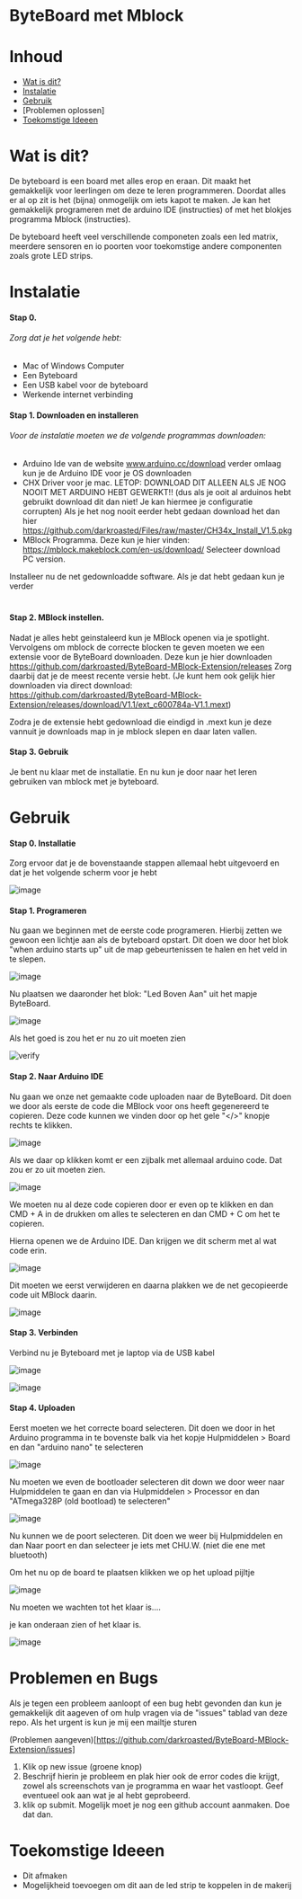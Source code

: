 # ByteBoard met Mblock

# Inhoud
- [Wat is dit?](https://github.com/darkroasted/ByteBoard-MBlock-Extension/blob/master/nederlands.md#wat-is-dit)
- [Instalatie](https://github.com/darkroasted/ByteBoard-MBlock-Extension/blob/master/nederlands.md#instalatie)
- [Gebruik](https://github.com/darkroasted/ByteBoard-MBlock-Extension/blob/master/nederlands.md#gebruik)
- [Problemen oplossen]
- [Toekomstige Ideeen](https://github.com/darkroasted/ByteBoard-MBlock-Extension/blob/master/nederlands.md#toekomstige-ideeen)

# Wat is dit?
De byteboard is een board met alles erop en eraan. Dit maakt het gemakkelijk voor leerlingen om deze te leren programmeren. Doordat alles er al op zit is het (bijna) onmogelijk om iets kapot te maken. Je kan het gemakkelijk programeren met de arduino IDE (instructies) of met het blokjes programma Mblock (instructies).

De byteboard heeft veel verschillende componeten zoals een led matrix, meerdere sensoren en io poorten voor toekomstige andere componenten zoals grote LED strips.

# Instalatie
#### Stap 0. 
###### Zorg dat je het volgende hebt:
- Mac of Windows Computer
- Een Byteboard
- Een USB kabel voor de byteboard
- Werkende internet verbinding


#### Stap 1. Downloaden en installeren
###### Voor de instalatie moeten we de volgende programmas downloaden: 
- Arduino Ide van de website www.arduino.cc/download verder omlaag kun je de Arduino IDE voor je OS downloaden
- CHX Driver voor je mac. LETOP: DOWNLOAD DIT ALLEEN ALS JE NOG NOOIT MET ARDUINO HEBT GEWERKT!! (dus als je ooit al arduinos hebt gebruikt download dit dan niet! Je kan hiermee je configuratie corrupten) Als je het nog nooit eerder hebt gedaan download het dan hier https://github.com/darkroasted/Files/raw/master/CH34x_Install_V1.5.pkg
- MBlock Programma. Deze kun je hier vinden: https://mblock.makeblock.com/en-us/download/ Selecteer download PC version.

Installeer nu de net gedownloadde software. Als je dat hebt gedaan kun je verder
# 
#### Stap 2. MBlock instellen. 
Nadat je alles hebt geinstaleerd kun je MBlock openen via je spotlight. Vervolgens om mblock de correcte blocken te geven moeten we een extensie voor de ByteBoard downloaden. Deze kun je hier downloaden https://github.com/darkroasted/ByteBoard-MBlock-Extension/releases
Zorg daarbij dat je de meest recente versie hebt. (Je kunt hem ook gelijk hier downloaden via direct download: https://github.com/darkroasted/ByteBoard-MBlock-Extension/releases/download/V1.1/ext_c600784a-V1.1.mext)

Zodra je de extensie hebt gedownload die eindigd in .mext kun je deze vannuit je downloads map in je mblock slepen en daar laten vallen.

#### Stap 3. Gebruik
Je bent nu klaar met de installatie. En nu kun je door naar het leren gebruiken van mblock met je byteboard.

# Gebruik
#### Stap 0. Installatie
Zorg ervoor dat je de bovenstaande stappen allemaal hebt uitgevoerd en dat je het volgende scherm voor je hebt 

![image](https://github.com/darkroasted/ByteBoard-MBlock-Extension/blob/master/images/1.png?raw=true)

#### Stap 1. Programeren
Nu gaan we beginnen met de eerste code programeren. Hierbij zetten we gewoon een lichtje aan als de byteboard opstart. Dit doen we door het blok "when arduino starts up" uit de map gebeurtenissen te halen en het veld in te slepen.

![image](https://github.com/darkroasted/ByteBoard-MBlock-Extension/blob/master/images/2.png?raw=true)

Nu plaatsen we daaronder het blok: "Led Boven Aan" uit het mapje ByteBoard. 

![image](https://github.com/darkroasted/ByteBoard-MBlock-Extension/blob/master/images/3.png?raw=true)

Als het goed is zou het er nu zo uit moeten zien

![verify](https://github.com/darkroasted/ByteBoard-MBlock-Extension/blob/master/images/4.png?raw=true)

#### Stap 2. Naar Arduino IDE
Nu gaan we onze net gemaakte code uploaden naar de ByteBoard. Dit doen we door als eerste de code die MBlock voor ons heeft gegenereerd te copieren. Deze code kunnen we vinden door op het gele "</>" knopje rechts te klikken.

![image](https://github.com/darkroasted/ByteBoard-MBlock-Extension/blob/master/images/5.png?raw=true)

Als we daar op klikken komt er een zijbalk met allemaal arduino code. Dat zou er zo uit moeten zien. 

![image](https://github.com/darkroasted/ByteBoard-MBlock-Extension/blob/master/images/6.png?raw=true)

We moeten nu al deze code copieren door er even op te klikken en dan CMD + A in de drukken om alles te selecteren en dan CMD + C om het te copieren. 

Hierna openen we de Arduino IDE. Dan krijgen we dit scherm met al wat code erin.

![image](https://github.com/darkroasted/ByteBoard-MBlock-Extension/blob/master/images/7.png?raw=true)

Dit moeten we eerst verwijderen en daarna plakken we de net gecopieerde code uit MBlock daarin.

![image](https://github.com/darkroasted/ByteBoard-MBlock-Extension/blob/master/images/9.png?raw=true)

#### Stap 3. Verbinden
Verbind nu je Byteboard met je laptop via de USB kabel


![image](https://github.com/darkroasted/ByteBoard-MBlock-Extension/blob/master/images/laptop-usb-cable.png?raw=true)

![image](https://github.com/darkroasted/ByteBoard-MBlock-Extension/blob/master/images/board-usb-cable.png?raw=true)

#### Stap 4. Uploaden
Eerst moeten we het correcte board selecteren. Dit doen we door in het Arduino programma in te bovenste balk via het kopje Hulpmiddelen > Board en dan "arduino nano" te selecteren

![image](https://github.com/darkroasted/ByteBoard-MBlock-Extension/blob/master/images/board-select.png?raw=true)

Nu moeten we even de bootloader selecteren dit down we door weer naar Hulpmiddelen te gaan en dan via Hulpmiddelen > Processor en dan "ATmega328P (old bootload) te selecteren"

![image](https://raw.githubusercontent.com/darkroasted/ByteBoard-MBlock-Extension/master/images/bootloader-select.png)

Nu kunnen we de poort selecteren. Dit doen we weer bij Hulpmiddelen en dan Naar poort en dan selecteer je iets met CHU.W. (niet die ene met bluetooth)

Om het nu op de board te plaatsen klikken we op het upload pijltje

![image](https://github.com/darkroasted/ByteBoard-MBlock-Extension/blob/master/images/arduino-ide-upload.png?raw=true)

Nu moeten we wachten tot het klaar is....

je kan onderaan zien of het klaar is.

![image](https://raw.githubusercontent.com/darkroasted/ByteBoard-MBlock-Extension/master/images/Schermafbeelding%202020-03-09%20om%2017.36.24.png)

# Problemen en Bugs
Als je tegen een probleem aanloopt of een bug hebt gevonden dan kun je gemakkelijk dit aageven of om hulp vragen via de "issues" tablad van deze repo. Als het urgent is kun je mij een mailtje sturen

(Problemen aangeven)[https://github.com/darkroasted/ByteBoard-MBlock-Extension/issues]
1. Klik op new issue (groene knop)
2. Beschrijf hierin je probleem en plak hier ook de error codes die krijgt, zowel als screenschots van je programma en waar het vastloopt. Geef eventueel ook aan wat je al hebt geprobeerd.
3. klik op submit. Mogelijk moet je nog een github account aanmaken. Doe dat dan.


# Toekomstige Ideeen
- Dit afmaken
- Mogelijkheid toevoegen om dit aan de led strip te koppelen in de makerij







